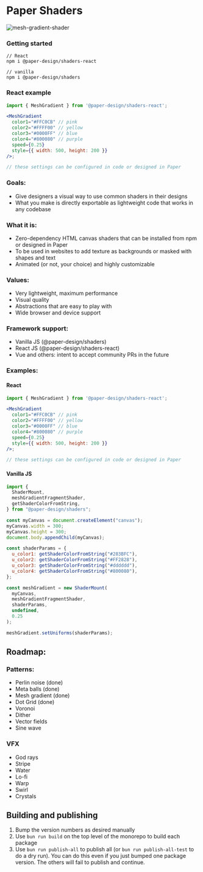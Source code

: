 # Paper Shaders

![mesh-gradient-shader](https://github.com/user-attachments/assets/2db6e087-764c-4c36-bee7-451b09c4c91e)

### Getting started

```
// React
npm i @paper-design/shaders-react

// vanilla
npm i @paper-design/shaders
```

### React example

```jsx
import { MeshGradient } from '@paper-design/shaders-react';

<MeshGradient
  color1="#FFC0CB" // pink
  color2="#FFFF00" // yellow
  color3="#0000FF" // blue
  color4="#800080" // purple
  speed={0.25}
  style={{ width: 500, height: 200 }}
/>;

// these settings can be configured in code or designed in Paper
```

### Goals:

- Give designers a visual way to use common shaders in their designs
- What you make is directly exportable as lightweight code that works in any codebase

### What it is:

- Zero-dependency HTML canvas shaders that can be installed from npm or designed in Paper
- To be used in websites to add texture as backgrounds or masked with shapes and text
- Animated (or not, your choice) and highly customizable

### Values:

- Very lightweight, maximum performance
- Visual quality
- Abstractions that are easy to play with
- Wide browser and device support

### Framework support:

- Vanilla JS (@paper-design/shaders)
- React JS (@paper-design/shaders-react)
- Vue and others: intent to accept community PRs in the future

### Examples:

#### React

```jsx
import { MeshGradient } from '@paper-design/shaders-react';

<MeshGradient
  color1="#FFC0CB" // pink
  color2="#FFFF00" // yellow
  color3="#0000FF" // blue
  color4="#800080" // purple
  speed={0.25}
  style={{ width: 500, height: 200 }}
/>;

// these settings can be configured in code or designed in Paper
```

#### Vanilla JS

```js
import {
  ShaderMount,
  meshGradientFragmentShader,
  getShaderColorFromString,
} from "@paper-design/shaders";

const myCanvas = document.createElement("canvas");
myCanvas.width = 300;
myCanvas.height = 300;
document.body.appendChild(myCanvas);

const shaderParams = {
  u_color1: getShaderColorFromString("#283BFC"),
  u_color2: getShaderColorFromString("#FF2828"),
  u_color3: getShaderColorFromString("#dddddd"),
  u_color4: getShaderColorFromString("#800080"),
};

const meshGradient = new ShaderMount(
  myCanvas,
  meshGradientFragmentShader,
  shaderParams,
  undefined,
  0.25
);

meshGradient.setUniforms(shaderParams);
```

## Roadmap:

### Patterns:

- Perlin noise (done)
- Meta balls (done)
- Mesh gradient (done)
- Dot Grid (done)
- Voronoi
- Dither
- Vector fields
- Sine wave

### VFX

- God rays
- Stripe
- Water
- Lo-fi
- Warp
- Swirl
- Crystals

## Building and publishing

1. Bump the version numbers as desired manually
2. Use `bun run build` on the top level of the monorepo to build each package
3. Use `bun run publish-all` to publish all (or `bun run publish-all-test` to do a dry run). You can do this even if you just bumped one package version. The others will fail to publish and continue.
